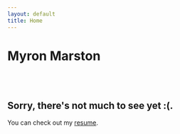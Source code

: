 ```yaml
---
layout: default
title: Home
---
```


# Myron Marston

<br />
<br />

## Sorry, there's not much to see yet :(.

You can check out my [resume](/resume.html).
